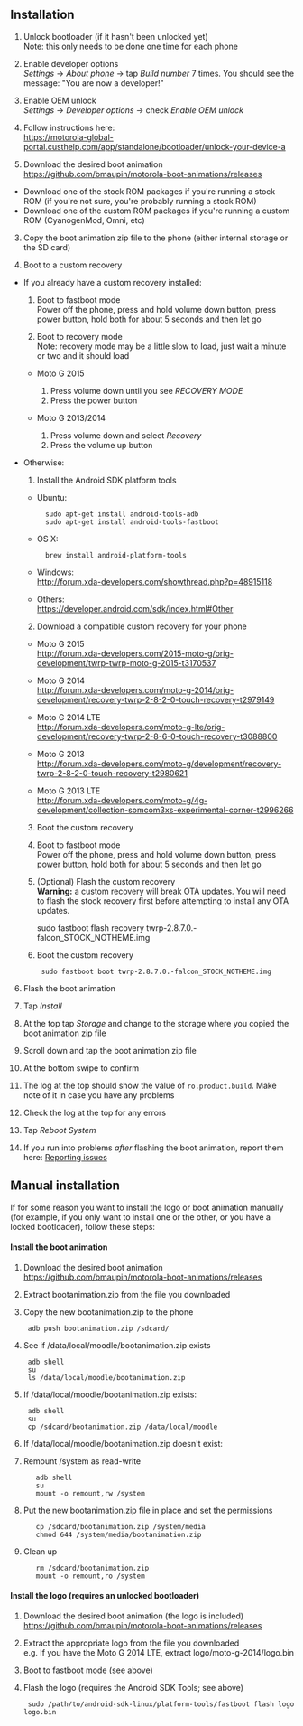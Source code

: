 Installation
---

1. Unlock bootloader (if it hasn't been unlocked yet)  
  Note: this only needs to be done one time for each phone
  1. Enable developer options  
    _Settings_ → _About phone_ → tap _Build number_ 7 times. You should see the message: "You are now a developer!"

  2. Enable OEM unlock  
    _Settings_ → _Developer options_ → check _Enable OEM unlock_

  3. Follow instructions here:  
    https://motorola-global-portal.custhelp.com/app/standalone/bootloader/unlock-your-device-a

2. Download the desired boot animation  
  https://github.com/bmaupin/motorola-boot-animations/releases
  - Download one of the stock ROM packages if you're running a stock ROM (if you're not sure, you're probably running a stock ROM)
  - Download one of the custom ROM packages if you're running a custom ROM (CyanogenMod, Omni, etc)

3. Copy the boot animation zip file to the phone (either internal storage or the SD card)

4. Boot to a custom recovery
  - If you already have a custom recovery installed:
    1. Boot to fastboot mode  
      Power off the phone, press and hold volume down button, press power button, hold both for about 5 seconds and then let go

    2. Boot to recovery mode  
      Note: recovery mode may be a little slow to load, just wait a minute or two and it should load
      - Moto G 2015
        1. Press volume down until you see _RECOVERY MODE_
        2. Press the power button

      - Moto G 2013/2014
        1. Press volume down and select _Recovery_
        2. Press the volume up button

  - Otherwise:
    1. Install the Android SDK platform tools
      - Ubuntu:

              sudo apt-get install android-tools-adb
              sudo apt-get install android-tools-fastboot

      - OS X:

              brew install android-platform-tools

      - Windows:  
        http://forum.xda-developers.com/showthread.php?p=48915118

      - Others:  
        https://developer.android.com/sdk/index.html#Other

    2. Download a compatible custom recovery for your phone
      - Moto G 2015  
        http://forum.xda-developers.com/2015-moto-g/orig-development/twrp-twrp-moto-g-2015-t3170537

      - Moto G 2014  
        http://forum.xda-developers.com/moto-g-2014/orig-development/recovery-twrp-2-8-2-0-touch-recovery-t2979149

      - Moto G 2014 LTE  
        http://forum.xda-developers.com/moto-g-lte/orig-development/recovery-twrp-2-8-6-0-touch-recovery-t3088800

      - Moto G 2013  
        http://forum.xda-developers.com/moto-g/development/recovery-twrp-2-8-2-0-touch-recovery-t2980621

      - Moto G 2013 LTE  
        http://forum.xda-developers.com/moto-g/4g-development/collection-somcom3xs-experimental-corner-t2996266

    3. Boot the custom recovery
      1. Boot to fastboot mode  
        Power off the phone, press and hold volume down button, press power button, hold both for about 5 seconds and then let go

      2. (Optional) Flash the custom recovery  
        **Warning:** a custom recovery will break OTA updates. You will need to flash the stock recovery first before attempting to install any OTA updates.
      
            sudo fastboot flash recovery twrp-2.8.7.0.-falcon_STOCK_NOTHEME.img

      3. Boot the custom recovery  
      
              sudo fastboot boot twrp-2.8.7.0.-falcon_STOCK_NOTHEME.img

6. Flash the boot animation
  1. Tap _Install_
  2. At the top tap _Storage_ and change to the storage where you copied the boot animation zip file
  3. Scroll down and tap the boot animation zip file
  4. At the bottom swipe to confirm
  5. The log at the top should show the value of `ro.product.build`. Make note of it in case you have any problems
  5. Check the log at the top for any errors
  6. Tap _Reboot System_

7. If you run into problems *after* flashing the boot animation, report them here: [Reporting issues](reporting-issues.md)


Manual installation
---

If for some reason you want to install the logo or boot animation manually (for example, if you only want to install one or the other, or you have a locked bootloader), follow these steps:

#### Install the boot animation
1. Download the desired boot animation  
  https://github.com/bmaupin/motorola-boot-animations/releases

2. Extract bootanimation.zip from the file you downloaded

3. Copy the new bootanimation.zip to the phone

        adb push bootanimation.zip /sdcard/

4. See if /data/local/moodle/bootanimation.zip exists

        adb shell
        su
        ls /data/local/moodle/bootanimation.zip

5. If /data/local/moodle/bootanimation.zip exists:

        adb shell
        su
        cp /sdcard/bootanimation.zip /data/local/moodle

6. If /data/local/moodle/bootanimation.zip doesn't exist:
  1. Remount /system as read-write

            adb shell
            su
            mount -o remount,rw /system

  2. Put the new bootanimation.zip file in place and set the permissions

            cp /sdcard/bootanimation.zip /system/media
            chmod 644 /system/media/bootanimation.zip

  3. Clean up

            rm /sdcard/bootanimation.zip
            mount -o remount,ro /system

#### Install the logo (requires an unlocked bootloader)
1. Download the desired boot animation (the logo is included)  
  https://github.com/bmaupin/motorola-boot-animations/releases

2. Extract the appropriate logo from the file you downloaded  
e.g. If you have the Moto G 2014 LTE, extract logo/moto-g-2014/logo.bin

3. Boot to fastboot mode (see above)

4. Flash the logo (requires the Android SDK Tools; see above)

        sudo /path/to/android-sdk-linux/platform-tools/fastboot flash logo logo.bin
